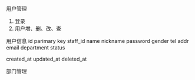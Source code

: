 用户管理
1. 登录
2. 用户增、删、改、查

用户信息
id parimary key
staff_id
name
nickname
password
gender
tel
addr
email
department
status

created_at
updated_at
deleted_at

部门管理